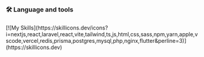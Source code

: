 <h3 align="left">🛠 Language and tools</h3>

###

<div align="left">
 [![My Skills](https://skillicons.dev/icons?i=nextjs,react,laravel,react,vite,tailwind,ts,js,html,css,sass,npm,yarn,apple,vscode,vercel,redis,prisma,postgres,mysql,php,nginx,flutter&perline=3)](https://skillicons.dev)
</div>
